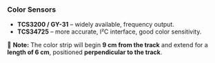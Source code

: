 ### Color Sensors
- **TCS3200 / GY-31** – widely available, frequency output.  
- **TCS34725** – more accurate, I²C interface, good color sensitivity.  

📏 **Note:** The color strip will begin **9 cm from the track** and extend for a **length of 6 cm**, positioned **perpendicular to the track**.
